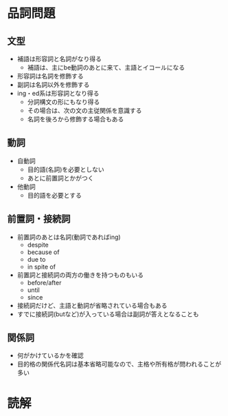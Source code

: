 # 品詞問題
## 文型
- 補語は形容詞と名詞がなり得る
    - 補語は、主にbe動詞のあとに来て、主語とイコールになる
- 形容詞は名詞を修飾する
- 副詞は名詞以外を修飾する
- ing・ed系は形容詞となり得る
    - 分詞構文の形にもなり得る
    - その場合は、次の文の主従関係を意識する
    - 名詞を後ろから修飾する場合もある


## 動詞
- 自動詞
    - 目的語(名詞)を必要としない
    - あとに前置詞とかがつく
- 他動詞
    - 目的語を必要とする

## 前置詞・接続詞
- 前置詞のあとは名詞(動詞であればing)
    - despite
    - because of
    - due to
    - in spite of
- 前置詞と接続詞の両方の働きを持つものもいる
    - before/after
    - until
    - since
- 接続詞だけど、主語と動詞が省略されている場合もある
- すでに接続詞(butなど)が入っている場合は副詞が答えとなることも

## 関係詞
- 何がかけているかを確認
- 目的格の関係代名詞は基本省略可能なので、主格や所有格が問われることが多い

# 読解